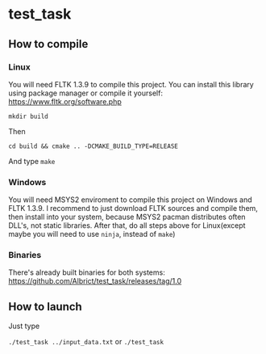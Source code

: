 # test_task
## How to compile
### Linux
You will need FLTK 1.3.9 to compile this project. You can install this library using package manager or compile it yourself: https://www.fltk.org/software.php

`mkdir build`

Then 

`cd build && cmake .. -DCMAKE_BUILD_TYPE=RELEASE`

And type
`make`
### Windows
You will need MSYS2 enviroment to compile this project on Windows and FLTK 1.3.9. I recommend to just download FLTK sources and compile them, then install into your system, because MSYS2 pacman distributes often DLL's, not static libraries.
After that, do all steps above for Linux(except maybe you will need to use `ninja`, instead of `make`)

### Binaries
There's already built binaries for both systems: https://github.com/Albrict/test_task/releases/tag/1.0

## How to launch
Just type

`./test_task ../input_data.txt` or `./test_task`
